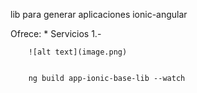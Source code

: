 lib para generar aplicaciones ionic-angular

Ofrece:
    * Servicios
        1.- 

        ![alt text](image.png)


        ng build app-ionic-base-lib --watch